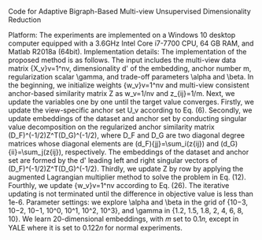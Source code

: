 Code for Adaptive Bigraph-Based Multi-view Unsupervised Dimensionality Reduction

Platform: The experiments are implemented on a Windows 10 desktop computer equipped with a 3.6GHz Intel Core i7-7700 CPU, 64 GB RAM, and Matlab R2018a (64bit). Implementation details: The implementation of the proposed method is as follows. The input includes the multi-view data matrix {X_v}v=1^nv, dimensionality d' of the embedding, anchor number m, regularization scalar \gamma, and trade-off parameters \alpha and \beta. In the beginning, we initialize weights {w_v}v=1^nv and multi-view consistent anchor-based similarity matrix Z as w_v=1/nv and z_{ij}=1/m. Next, we update the variables one by one until the target value converges. Firstly, we update the view-specific anchor set U_v according to Eq. (6). Secondly, we update embeddings of the dataset and anchor set by conducting singular value decomposition on the regularized anchor similarity matrix (D_F)^(-1/2)Z^T(D_G)^(-1/2), where D_F and D_G are two diagonal degree matrices whose diagonal elements are (d_F){jj}=\sum_i(z{ij}) and (d_G){ii}=\sum_j(z{ij}), respectively. The embeddings of the dataset and anchor set are formed by the d' leading left and right singular vectors of (D_F)^(-1/2)Z^T(D_G)^(-1/2). Thirdly, we update Z by row by applying the augmented Lagrangian multiplier method to solve the problem in Eq. (12). Fourthly, we update {w_v}v=1^nv according to Eq. (26). The iterative updating is not terminated until the difference in objective value is less than 1e-6. Parameter settings: we explore \alpha and \beta in the grid of {10−3, 10−2, 10−1, 10^0, 10^1, 10^2, 10^3}, and \gamma in {1.2, 1.5, 1.8, 2, 4, 6, 8, 10}. We learn 20-dimensional embeddings, with 𝑚 set to 0.1𝑛, except in YALE where it is set to 0.122𝑛 for normal experiments.
